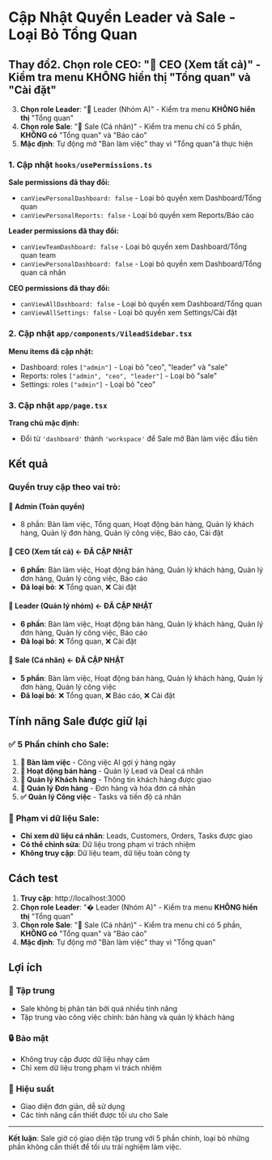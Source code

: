 # Cập Nhật Quyền Leader và Sale - Loại Bỏ Tổng Quan

## Thay đổ2. **Chọn role CEO**: "🏢 CEO (Xem tất cả)" - Kiểm tra menu **KHÔNG hiển thị** "Tổng quan" và "Cài đặt"
3. **Chọn role Leader**: "👥 Leader (Nhóm A)" - Kiểm tra menu **KHÔNG hiển thị** "Tổng quan"
4. **Chọn role Sale**: "👤 Sale (Cá nhân)" - Kiểm tra menu chỉ có 5 phần, **KHÔNG có** "Tổng quan" và "Báo cáo"
5. **Mặc định**: Tự động mở "Bàn làm việc" thay vì "Tổng quan"ã thực hiện

### 1. Cập nhật `hooks/usePermissions.ts`
**Sale permissions đã thay đổi:**
- `canViewPersonalDashboard: false` - Loại bỏ quyền xem Dashboard/Tổng quan
- `canViewPersonalReports: false` - Loại bỏ quyền xem Reports/Báo cáo

**Leader permissions đã thay đổi:**
- `canViewTeamDashboard: false` - Loại bỏ quyền xem Dashboard/Tổng quan team
- `canViewPersonalDashboard: false` - Loại bỏ quyền xem Dashboard/Tổng quan cá nhân

**CEO permissions đã thay đổi:**
- `canViewAllDashboard: false` - Loại bỏ quyền xem Dashboard/Tổng quan
- `canViewAllSettings: false` - Loại bỏ quyền xem Settings/Cài đặt

### 2. Cập nhật `app/components/VileadSidebar.tsx`
**Menu items đã cập nhật:**
- Dashboard: roles `["admin"]` - Loại bỏ "ceo", "leader" và "sale"
- Reports: roles `["admin", "ceo", "leader"]` - Loại bỏ "sale"
- Settings: roles `["admin"]` - Loại bỏ "ceo"

### 3. Cập nhật `app/page.tsx`
**Trang chủ mặc định:**
- Đổi từ `'dashboard'` thành `'workspace'` để Sale mở Bàn làm việc đầu tiên

## Kết quả

### Quyền truy cập theo vai trò:

#### 👑 **Admin (Toàn quyền)**
- 8 phần: Bàn làm việc, Tổng quan, Hoạt động bán hàng, Quản lý khách hàng, Quản lý đơn hàng, Quản lý công việc, Báo cáo, Cài đặt

#### 🏢 **CEO (Xem tất cả)** ← **ĐÃ CẬP NHẬT**
- **6 phần**: Bàn làm việc, Hoạt động bán hàng, Quản lý khách hàng, Quản lý đơn hàng, Quản lý công việc, Báo cáo
- **Đã loại bỏ**: ❌ Tổng quan, ❌ Cài đặt

#### 👥 **Leader (Quản lý nhóm)** ← **ĐÃ CẬP NHẬT**
- **6 phần**: Bàn làm việc, Hoạt động bán hàng, Quản lý khách hàng, Quản lý đơn hàng, Quản lý công việc, Báo cáo
- **Đã loại bỏ**: ❌ Tổng quan, ❌ Cài đặt

#### 👤 **Sale (Cá nhân)** ← **ĐÃ CẬP NHẬT**
- **5 phần**: Bàn làm việc, Hoạt động bán hàng, Quản lý khách hàng, Quản lý đơn hàng, Quản lý công việc
- **Đã loại bỏ**: ❌ Tổng quan, ❌ Báo cáo, ❌ Cài đặt

## Tính năng Sale được giữ lại

### ✅ **5 Phần chính cho Sale:**
1. **💼 Bàn làm việc** - Công việc AI gợi ý hàng ngày
2. **🚀 Hoạt động bán hàng** - Quản lý Lead và Deal cá nhân
3. **👤 Quản lý Khách hàng** - Thông tin khách hàng được giao
4. **🛒 Quản lý Đơn hàng** - Đơn hàng và hóa đơn cá nhân
5. **✅ Quản lý Công việc** - Tasks và tiến độ cá nhân

### 🎯 **Phạm vi dữ liệu Sale:**
- **Chỉ xem dữ liệu cá nhân**: Leads, Customers, Orders, Tasks được giao
- **Có thể chỉnh sửa**: Dữ liệu trong phạm vi trách nhiệm
- **Không truy cập**: Dữ liệu team, dữ liệu toàn công ty

## Cách test

1. **Truy cập**: http://localhost:3000
2. **Chọn role Leader**: "� Leader (Nhóm A)" - Kiểm tra menu **KHÔNG hiển thị** "Tổng quan"
3. **Chọn role Sale**: "👤 Sale (Cá nhân)" - Kiểm tra menu chỉ có 5 phần, **KHÔNG có** "Tổng quan" và "Báo cáo"
4. **Mặc định**: Tự động mở "Bàn làm việc" thay vì "Tổng quan"

## Lợi ích

### 🎯 **Tập trung**
- Sale không bị phân tán bởi quá nhiều tính năng
- Tập trung vào công việc chính: bán hàng và quản lý khách hàng

### 🔒 **Bảo mật**
- Không truy cập được dữ liệu nhạy cảm
- Chỉ xem dữ liệu trong phạm vi trách nhiệm

### 🚀 **Hiệu suất**
- Giao diện đơn giản, dễ sử dụng
- Các tính năng cần thiết được tối ưu cho Sale

---

**Kết luận**: Sale giờ có giao diện tập trung với 5 phần chính, loại bỏ những phần không cần thiết để tối ưu trải nghiệm làm việc.
